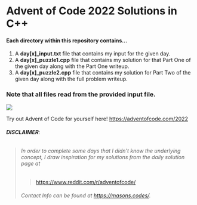 # Advent of Code 2022 Solutions in C++

#### Each directory within this repository contains...

1. A **day[x]_input.txt** file that contains my input for the given day.
2. A **day[x]_puzzle1.cpp** file that contains my solution for that Part One of the given day along with the Part One writeup.
3. A **day[x]_puzzle2.cpp** file that contains my solution for Part Two of the given day along with the full problem writeup.

### Note that all files read from the provided input file.

![](https://i.imgur.com/4XtvqKi.png)

Try out Advent of Code for yourself here!
https://adventofcode.com/2022

###### **DISCLAIMER**: 
> ###### In order to complete some days that I didn't know the underlying concept, I draw inspiration for my solutions from the daily solution page at
>> https://www.reddit.com/r/adventofcode/
> ###### Contact Info can be found at https://masons.codes/.
